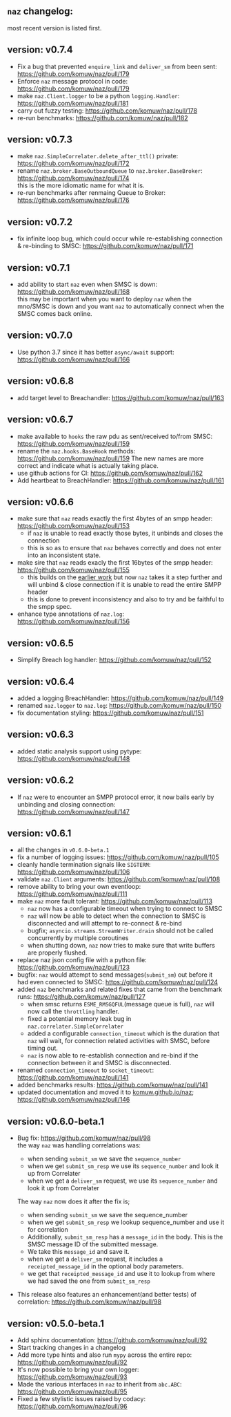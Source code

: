## `naz` changelog:
most recent version is listed first.


## **version:** v0.7.4
- Fix a bug that prevented `enquire_link` and `deliver_sm` from been sent: https://github.com/komuw/naz/pull/179  
- Enforce `naz` message protocol in code: https://github.com/komuw/naz/pull/179
- make `naz.Client.logger` to be a python `logging.Handler`: https://github.com/komuw/naz/pull/181
- carry out fuzzy testing: https://github.com/komuw/naz/pull/178
- re-run benchmarks: https://github.com/komuw/naz/pull/182


## **version:** v0.7.3
- make `naz.SimpleCorrelater.delete_after_ttl()` private: https://github.com/komuw/naz/pull/172
- rename `naz.broker.BaseOutboundQueue` to `naz.broker.BaseBroker`: https://github.com/komuw/naz/pull/174     
  this is the more idiomatic name for what it is.     
- re-run benchmarks after renmaing Queue to Broker: https://github.com/komuw/naz/pull/176


## **version:** v0.7.2  
- fix infinite loop bug, which could occur while re-establishing connection & re-binding to SMSC: https://github.com/komuw/naz/pull/171


## **version:** v0.7.1 
- add ability to start `naz` even when SMSC is down: https://github.com/komuw/naz/pull/168    
  this may be important when you want to deploy `naz` when the mno/SMSC is down and you want `naz` to automatically connect when the SMSC comes back online.


## **version:** v0.7.0
- Use python 3.7 since it has better `async/await` support: https://github.com/komuw/naz/pull/166


## **version:** v0.6.8
- add target level to Breachandler: https://github.com/komuw/naz/pull/163


## **version:** v0.6.7
- make available to `hooks` the raw pdu as sent/received to/from SMSC: https://github.com/komuw/naz/pull/159
- rename the `naz.hooks.BaseHook` methods: https://github.com/komuw/naz/pull/159 
  The new names are more correct and indicate what is actually taking place.
- use github actions for CI: https://github.com/komuw/naz/pull/162
- Add heartbeat to BreachHandler: https://github.com/komuw/naz/pull/161


## **version:** v0.6.6
- make sure that `naz` reads exactly the first 4bytes of an smpp header: https://github.com/komuw/naz/pull/153  
  - if `naz` is unable to read exactly those bytes, it unbinds and closes the connection
  - this is so as to ensure that `naz` behaves correctly and does not enter into an inconsistent state.
- make sire that `naz` reads exacly the first 16bytes of the smpp header: https://github.com/komuw/naz/pull/155   
  - this builds on the [earlier work](https://github.com/komuw/naz/pull/153) but now `naz` takes it a step further and will unbind & close connection if it is unable to read the entire SMPP header
  - this is done to prevent inconsistency and also to try and be faithful to the smpp spec.
- enhance type annotations of `naz.log`: https://github.com/komuw/naz/pull/156


## **version:** v0.6.5
- Simplify Breach log handler: https://github.com/komuw/naz/pull/152


## **version:** v0.6.4
- added a logging BreachHandler: https://github.com/komuw/naz/pull/149
- renamed `naz.logger` to `naz.log`: https://github.com/komuw/naz/pull/150
- fix documentation styling: https://github.com/komuw/naz/pull/151


## **version:** v0.6.3
- added static analysis support using pytype: https://github.com/komuw/naz/pull/148


## **version:** v0.6.2
- If `naz` were to encounter an SMPP protocol error, it now bails early by unbinding and closing connection: https://github.com/komuw/naz/pull/147


## **version:** v0.6.1
- all the changes in `v0.6.0-beta.1`
- fix a number of logging issues: https://github.com/komuw/naz/pull/105
- cleanly handle termination signals like `SIGTERM`: https://github.com/komuw/naz/pull/106
- validate `naz.Client` arguments: https://github.com/komuw/naz/pull/108
- remove ability to bring your own eventloop: https://github.com/komuw/naz/pull/111
- make `naz` more fault tolerant: https://github.com/komuw/naz/pull/113
  - `naz` now has a configurable timeout when trying to connect to SMSC
  - `naz` will now be able to detect when the connection to SMSC is disconnected and will attempt to re-connect & re-bind
  - bugfix; `asyncio.streams.StreamWriter.drain` should not be called concurrently by multiple coroutines
  - when shutting down, `naz` now tries to make sure that write buffers are properly flushed.
- replace naz json config file with a python file: https://github.com/komuw/naz/pull/123
- bugfix: `naz` would attempt to send messages(`submit_sm`) out before it had even connected to SMSC: https://github.com/komuw/naz/pull/124    
- added `naz` benchmarks and related fixes that came from the benchmark runs: https://github.com/komuw/naz/pull/127
  - when smsc returns `ESME_RMSGQFUL`(message queue is full), `naz` will now call the `throttling` handler.  
  - fixed a potential memory leak bug in `naz.correlater.SimpleCorrelater`
  - added a configurable `connection_timeout` which is the duration that `naz` will wait, for connection related activities with SMSC, before timing out.
  - `naz` is now able to re-establish connection and re-bind if the connection between it and SMSC is disconnected.  
- renamed `connection_timeout` to `socket_timeout`: https://github.com/komuw/naz/pull/141
- added benchmarks results: https://github.com/komuw/naz/pull/141
- updated documentation and moved it to [komuw.github.io/naz](https://komuw.github.io/naz/); https://github.com/komuw/naz/pull/146


## **version:** v0.6.0-beta.1
- Bug fix: https://github.com/komuw/naz/pull/98    
    the way `naz` was handling correlations was:
    - when sending `submit_sm` we save the `sequence_number`
    - when we get `submit_sm_resp` we use its `sequence_number` and look it up from Correlater  
    - when we get a `deliver_sm` request, we use its `sequence_number` and look it up from Correlater

    The way `naz` now does it after the fix is;
    - when sending `submit_sm` we save the sequence_number
    - when we get `submit_sm_resp` we lookup sequence_number and use it for correlation
    - Additionally, `submit_sm_resp` has a `message_id` in the body. This is the SMSC message ID of the submitted message.
    - We take this `message_id` and save it.
    - when we get a `deliver_sm` request, it includes a `receipted_message_id` in the optional body parameters.
    - we get that `receipted_message_id` and use it to lookup from where we had saved the one from `submit_sm_resp`
- This release also features an enhancement(and better tests) of correlation: https://github.com/komuw/naz/pull/98  


## **version:** v0.5.0-beta.1
- Add sphinx documentation: https://github.com/komuw/naz/pull/92
- Start tracking changes in a changelog
- Add more type hints and also run `mypy` across the entire repo: https://github.com/komuw/naz/pull/92
- It's now possible to bring your own logger: https://github.com/komuw/naz/pull/93
- Made the various interfaces in `naz` to inherit from `abc.ABC`: https://github.com/komuw/naz/pull/95
- Fixed a few stylistic issues raised by codacy: https://github.com/komuw/naz/pull/96
